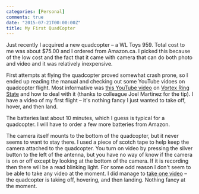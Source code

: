 ```yaml
---
categories: [Personal]
comments: true
date: "2015-07-21T00:00:00Z"
title: My First QuadCopter
---
```


Just recently I acquired a new quadcopter &ndash; a WL Toys 959. Total cost to me was about $75.00 and I ordered from Amazon.ca. I picked this because of the low cost and the fact that it came with camera that can do both photo and video and it was relatively inexpensive.

First attempts at flying the quadcopter proved somewhat crash prone, so I ended up reading the manual and checking out some YouTube vidoes on quadcopter flight. Most informative was [this YouTube video](https://www.youtube.com/watch?v=LCret4rv0HE) on [Vortex Ring State](https://en.wikipedia.org/wiki/Vortex_ring_state) and how to deal with it (thanks to colleague Joel Martinez for the tip). I have a video of my first flight &ndash; it's nothing fancy I just wanted to take off, hover, and then land.

The batteries last about 10 minutes, which I guess is typical for a quadcopter. I will have to order a few more batteries from Amazon.

The camera itself mounts to the bottom of the quadcopter, but it never seems to want to stay there. I used a piece of scotch tape to help keep the camera attached to the quadcopter. You turn on video by pressing the silver button to the left of the antenna, but you have no way of know if the camera is on or off except by looking at the bottom of the camera. If it is recording then there will be a read blinking light. For some odd reason I don't seem to be able to take any video at the moment. I did manage to [take one video](/assets/FirstFlight.mp4) &ndash; the quadcopter is taking off, hovering, and then landing. Nothing fancy at the moment.
